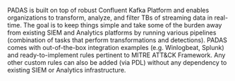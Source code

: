 PADAS is built on top of robust Confluent Kafka Platform and enables organizations to transform, analyze, and filter TBs of streaming data in real-time. The goal is to keep things simple and take some of the burden away from existing SIEM and Analytics platforms by running various pipelines (combination of tasks that perform transformations and detections).  PADAS comes with out-of-the-box integration examples (e.g. Winlogbeat, Splunk) and ready-to-implement rules pertinent to MITRE ATT&CK Framework. Any other custom rules can also be added (via PDL) without any dependency to existing SIEM or Analytics infrastructure.